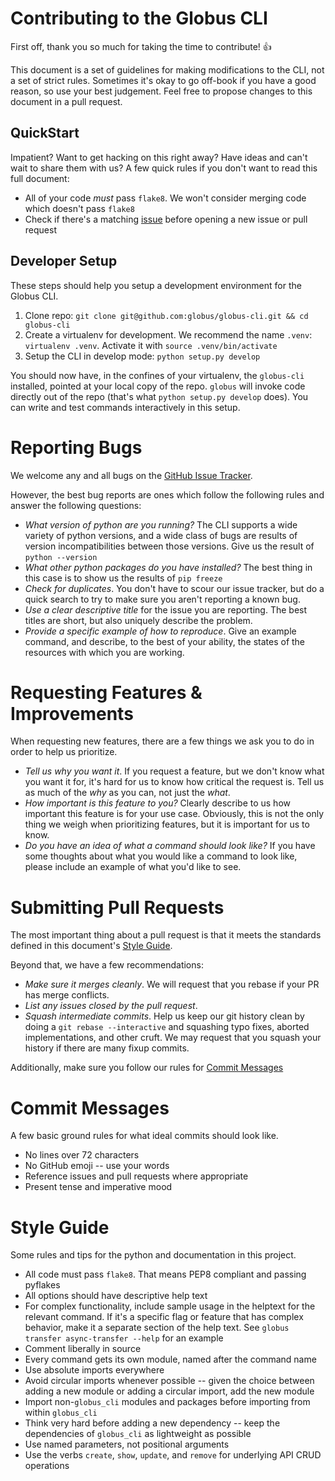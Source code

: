 Contributing to the Globus CLI
==============================

First off, thank you so much for taking the time to contribute! :+1:

This document is a set of guidelines for making modifications to the CLI, not a
set of strict rules.
Sometimes it's okay to go off-book if you have a good reason, so use your best
judgement.
Feel free to propose changes to this document in a pull request.

QuickStart
----------

Impatient? Want to get hacking on this right away? Have ideas and can't wait to
share them with us?
A few quick rules if you don't want to read this full document:

  - All of your code *must* pass `flake8`. We won't consider merging code which
      doesn't pass `flake8`
  - Check if there's a matching
      [issue](https://github.com/globus/globus-sdk-python/issues)
      before opening a new issue or pull request

Developer Setup
---------------

These steps should help you setup a development environment for the Globus CLI.

  1. Clone repo:
     `git clone git@github.com:globus/globus-cli.git && cd globus-cli`
  2. Create a virtualenv for development. We recommend the name `.venv`:
     `virtualenv .venv`. Activate it with `source .venv/bin/activate`
  3. Setup the CLI in develop mode: `python setup.py develop`

You should now have, in the confines of your virtualenv, the `globus-cli`
installed, pointed at your local copy of the repo. `globus` will invoke code
directly out of the repo (that's what `python setup.py develop` does).
You can write and test commands interactively in this setup.

Reporting Bugs
==============

We welcome any and all bugs on the
[GitHub Issue Tracker](https://github.com/globus/globus-cli/issues).

However, the best bug reports are ones which follow the following rules and
answer the following questions:

  - *What version of python are you running?* The CLI supports a wide variety
      of python versions, and a wide class of bugs are results of version
      incompatibilities between those versions. Give us the result of
      `python --version`
  - *What other python packages do you have installed?* The best thing in this
      case is to show us the results of `pip freeze`
  - *Check for duplicates*. You don't have to scour our issue tracker, but do a
      quick search to try to make sure you aren't reporting a known bug.
  - *Use a clear descriptive title* for the issue you are reporting. The best
      titles are short, but also uniquely describe the problem.
  - *Provide a specific example of how to reproduce*. Give an example command,
      and describe, to the best of your ability, the states of the
      resources with which you are working.


Requesting Features & Improvements
==================================

When requesting new features, there are a few things we ask you to do in order
to help us prioritize.

  - *Tell us why you want it*. If you request a feature, but we don't know what
      you want it for, it's hard for us to know how critical the request is.
      Tell us as much of the *why* as you can, not just the *what*.
  - *How important is this feature to you?* Clearly describe to us how
      important this feature is for your use case. Obviously, this is not the
      only thing we weigh when prioritizing features, but it is important for
      us to know.
  - *Do you have an idea of what a command should look like?* If you have some
      thoughts about what you would like a command to look like, please include
      an example of what you'd like to see.

Submitting Pull Requests
========================

The most important thing about a pull request is that it meets the standards
defined in this document's [Style Guide](#style-guide).

Beyond that, we have a few recommendations:

  - *Make sure it merges cleanly*. We will request that you rebase if your PR
      has merge conflicts.
  - *List any issues closed by the pull request*.
  - *Squash intermediate commits*. Help us keep our git history clean by doing
      a `git rebase --interactive` and squashing typo fixes, aborted
      implementations, and other cruft. We may request that you squash your
      history if there are many fixup commits.

Additionally, make sure you follow our rules for
[Commit Messages](#commit-messages)

Commit Messages
===============

A few basic ground rules for what ideal commits should look like.

  - No lines over 72 characters
  - No GitHub emoji -- use your words
  - Reference issues and pull requests where appropriate
  - Present tense and imperative mood

Style Guide
===========

Some rules and tips for the python and documentation in this project.

  - All code must pass `flake8`. That means PEP8 compliant and passing pyflakes
  - All options should have descriptive help text
  - For complex functionality, include sample usage in the helptext for the
      relevant command. If it's a specific flag or feature that has complex
      behavior, make it a separate section of the help text. See
      `globus transfer async-transfer --help` for an example
  - Comment liberally in source
  - Every command gets its own module, named after the command name
  - Use absolute imports everywhere
  - Avoid circular imports whenever possible -- given the choice between adding
      a new module or adding a circular import, add the new module
  - Import non-`globus_cli` modules and packages before importing from within
      `globus_cli`
  - Think very hard before adding a new dependency -- keep the dependencies of
      `globus_cli` as lightweight as possible
  - Use named parameters, not positional arguments
  - Use the verbs `create`, `show`, `update`, and `remove` for underlying API
      CRUD operations

